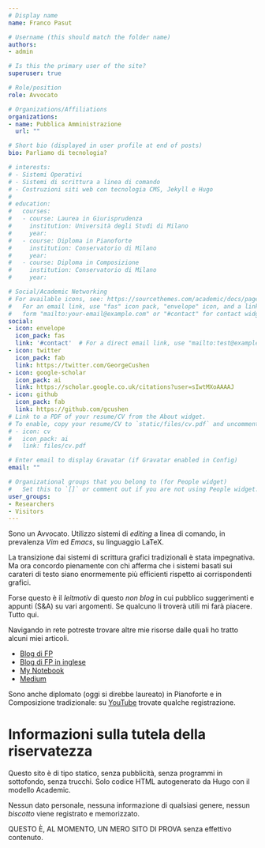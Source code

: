 ```yaml
---
# Display name
name: Franco Pasut

# Username (this should match the folder name)
authors:
- admin

# Is this the primary user of the site?
superuser: true

# Role/position
role: Avvocato

# Organizations/Affiliations
organizations:
- name: Pubblica Amministrazione
  url: ""

# Short bio (displayed in user profile at end of posts)
bio: Parliamo di tecnologia?

# interests:
# - Sistemi Operativi
# - Sistemi di scrittura a linea di comando
# - Costruzioni siti web con tecnologia CMS, Jekyll e Hugo
# 
# education:
#   courses:
#   - course: Laurea in Giurisprudenza
#     institution: Università degli Studi di Milano
#     year: 
#   - course: Diploma in Pianoforte
#     institution: Conservatorio di Milano
#     year: 
#   - course: Diploma in Composizione 
#     institution: Conservatorio di Milano
#     year: 

# Social/Academic Networking
# For available icons, see: https://sourcethemes.com/academic/docs/page-builder/#icons
#   For an email link, use "fas" icon pack, "envelope" icon, and a link in the
#   form "mailto:your-email@example.com" or "#contact" for contact widget.
social:
- icon: envelope
  icon_pack: fas
  link: '#contact'  # For a direct email link, use "mailto:test@example.org".
- icon: twitter
  icon_pack: fab
  link: https://twitter.com/GeorgeCushen
- icon: google-scholar
  icon_pack: ai
  link: https://scholar.google.co.uk/citations?user=sIwtMXoAAAAJ
- icon: github
  icon_pack: fab
  link: https://github.com/gcushen
# Link to a PDF of your resume/CV from the About widget.
# To enable, copy your resume/CV to `static/files/cv.pdf` and uncomment the lines below.
# - icon: cv
#   icon_pack: ai
#   link: files/cv.pdf

# Enter email to display Gravatar (if Gravatar enabled in Config)
email: ""

# Organizational groups that you belong to (for People widget)
#   Set this to `[]` or comment out if you are not using People widget.
user_groups:
- Researchers
- Visitors
---
```

Sono un Avvocato.  Utilizzo sistemi di _editing_ a linea di comando, in prevalenza _Vim_ ed _Emacs_, su linguaggio LaTeX.

La transizione dai sistemi di scrittura grafici tradizionali è stata impegnativa. Ma ora concordo pienamente con chi afferma che i sistemi basati sui carateri di testo siano enormemente più efficienti rispetto ai corrispondenti grafici.

Forse questo è il _leitmotiv_ di questo _non blog_ in cui pubblico suggerimenti e appunti (S&A) su vari argomenti. Se qualcuno li  troverà utili mi farà piacere. Tutto qui.

Navigando in rete potreste trovare altre mie risorse dalle quali ho tratto alcuni miei articoli.

- [Blog di FP](https://francopasut.blogspot.com/)
- [Blog di FP in inglese](https://francopasut-en.blogspot.com/)
- [My Notebook](https://francopasut.github.io/)
- [Medium](https://medium.com/@FrancoPasut)



Sono anche diplomato (oggi si direbbe laureato) in Pianoforte e in Composizione tradizionale:  su [YouTube](https://www.youtube.com/channel/UCQatUUJTIhFNKr1dMYx1N7Q) trovate qualche registrazione.

# Informazioni sulla tutela della riservatezza

Questo sito è di tipo statico, senza pubblicità, senza programmi in sottofondo, senza trucchi. Solo codice HTML autogenerato da Hugo con il modello Academic.

Nessun dato personale, nessuna informazione di qualsiasi genere, nessun _biscotto_ viene registrato e memorizzato.

QUESTO È, AL MOMENTO, UN MERO SITO DI PROVA senza effettivo contenuto.


